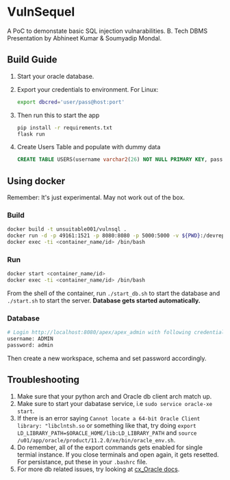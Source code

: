 # VulnSequel

A PoC to demonstate basic SQL injection vulnarabilities. B. Tech DBMS Presentation by Abhineet Kumar & Soumyadip Mondal.

## Build Guide

1. Start your oracle database.
2. Export your credentials to environment.
    For Linux:

    ```bash
    export dbcred='user/pass@host:port'
    ```

3. Then run this to start the app

   ```bash
   pip install -r requirements.txt
   flask run
   ```

4. Create Users Table and populate with dummy data

   ```sql
   CREATE TABLE USERS(username varchar2(26) NOT NULL PRIMARY KEY, pass varchar2(16) NOT NULL);
   ```

## Using docker

Remember: It's just experimental. May not work out of the box.

### Build

```bash
docker build -t unsuitable001/vulnsql .
docker run -d -p 49161:1521 -p 8080:8080 -p 5000:5000 -v ${PWD}:/devrepo unsuitable001/vulnsql
docker exec -ti <container_name/id> /bin/bash
```

### Run

```bash
docker start <container_name/id>
docker exec -ti <container_name/id> /bin/bash
```

From the shell of the container, run `./start_db.sh` to start the database and `./start.sh` to start the server. **Database gets started automatically.**

### Database

```bash
# Login http://localhost:8080/apex/apex_admin with following credential:
username: ADMIN
password: admin
```

Then create a new workspace, schema and set password accordingly.

## Troubleshooting

1. Make sure that your python arch and Oracle db client arch match up.
2. Make sure to start your dabatase service, i.e `sudo service oracle-xe start`.
3. If there is an error saying `Cannot locate a 64-bit Oracle Client library: "libclntsh.so` or something like that, try doing `export LD_LIBRARY_PATH=$ORACLE_HOME/lib:LD_LIBRARY_PATH` and `source /u01/app/oracle/product/11.2.0/xe/bin/oracle_env.sh`.
4. Do remember, all of the export commands gets enabled for single termial instance. If you close terminals and open again, it gets resetted. For persistance, put these in your `.bashrc` file.
5. For more db related issues, try looking at [cx_Oracle docs](https://cx-oracle.readthedocs.io/en/latest/user_guide/installation.html).
